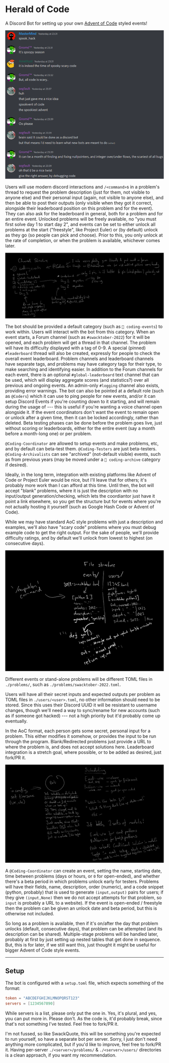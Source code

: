 # Herald of Code

A Discord Bot for setting up your own [Advent of Code](https://adventofcode.com) styled events!

![Inspired by this chat](inspiration.png)

Users will use modern discord interactions and `/<command>`s in a problem's thread to request the problem description (just for them, not visible to anyone else) and their personal input (again, not visible to anyone else), and then be able to post their outputs (only visible when they got it correct, alongside their leaderboard position on this problem and for the event). They can also ask for the leaderboard in general, both for a problem and for an entire event. Unlocked problems will be freely available, no "you must first solve day 1 to start day 2", and events can be set to either unlock all problems at the start ("freestyle", like Project Euler) or (by default) unlock as they go (so people can pick and choose). Prior to this, you only unlock at the rate of completion, or when the problem is available, whichever comes later.

![How our category, channels, and threads will be structured](sketches/channel%20structure.png)

The bot should be provided a default category (such as `💾 coding-events`) to work within. Users will interact with the bot from this category. When an event starts, a Forum channel (such as `#swacktober-2022`) for it will be opened, and each problem will get a thread in that channel. The problem will have its difficulty displayed with a tag of 0-9. A special (pinned) `#leaderboard` thread will also be created, expressly for people to check the overall event leaderboard. Problem channels and leaderboard channels have separate tags, and problems may have category tags for their type, to make searching and identifying easier. In addition to the Forum channels for each event, there is an optional `#global-leaderboard` text channel that can be used, which will display aggregate scores (and statistics?) over all previous and ongoing events. An admin-only `#logging` channel also exists, providing error warnings. The bot can also be pointed at a default role (such as `@Coders`) which it can use to ping people for new events, and/or it can setup Discord Events if you're counting down to it starting, and will remain during the usage of --- this is useful if you're wanting a voice channel open alongside it. If the event coordinators don't want the event to remain open or unlock after a given time, then it can be locked accordingly, rather than deleted. Beta testing phases can be done before the problem goes live, just without scoring or leaderboards, either for the entire event (say a month before a month-long one) or per problem.

`@Coding-Coordinator` are allowed to setup events and make problems, etc, and by default can beta-test them. `@Coding-Testers` are just beta-testers. `@Coding-Archivalists` can see "archived" (not-default visible) events, such as from previous years (may be moved under a `💾 coding-archive` category if desired).

Ideally, in the long term, integration with existing platforms like Advent of Code or Project Euler would be nice, but I'll leave that for others; it's probably more work than I can afford at this time. Until then, the bot will accept "blank" problems, where it is just the description with no input/output generation/checking, which lets the coordiantor just have it point a link elsewhere, so you get the structure but for events where you're not actually hosting it yourself (such as Google Hash Code or Advent of Code).

While we may have standard AoC style problems with just a description and examples, we'll also have "scary code" problems where you must debug example code to get the right output. For the sake of people, we'll provide difficulty ratings, and by default we'll unlock from lowest to highest (on consecutive days).

![How our files are architected](sketches/file%20structure.png)

Different events or stand-alone problems will be different TOML files in `./problems/`, such as `./problems/swacktober-2022.toml`.

Users will have all their secret inputs and expected outputs per problem as TOML files in `./users/<user>.toml`, no other information should need to be stored. Since this uses their Discord UUID it will be resistant to username changes, though we'll need a way to sync/rename for new accounts (such as if someone got hacked) --- not a high priority but it'd probably come up eventually.

In the AoC format, each person gets some secret, personal input for a problem. This either modifies it somehow, or provides the input to be run through the program. Blank/Redirected problems just provide a URL to where the problem is, and does not accept solutions here. Leaderboard integration is a stretch goal, where possible, or to be added as desired, just fork/PR it.

![How our problems are unlocked](sketches/scheduling.png)

A `@Coding-Coordinator` can create an event, setting the name, starting date, time between problems (days or hours, or `0` for open-ended), and whether there's a beta period in which problems unlock early for testers. Problems will have their fields, name, description, order (numeric), and a code snippet (python, probably) that is used to generate `(input,output)` pairs for users; if they give `(input,None)` then we do not accept attempts for that problem, so `input` is probably a URL to a website). If the event is open-ended / freestyle then the problem can be given an unlock date and beta period, but this is otherwise not included.

So long as a problem is available, then if it's on/after the day that problem unlocks (default, consecutive days), that problem can be attempted (and its description can be shared). Multiple-stage problems will be handled later, probably at first by just setting up nested tables that get done in sequence. But, this is for later, if we still want this, just thought it might be useful for bigger Advent of Code style events.

---

## Setup

The bot is configured with a `setup.toml` file, which expects something of the format:
```toml
token = "ABCDEFGHIJKLMNOPQRST123"
servers = [1234567890]
```

While servers is a list, please only put the one in. Yes, it's plural, and yes, you can put more in. Please don't. As the code is, it'd probably break, since that's not something I've tested. Feel free to fork/PR it.

I'm not fussed, so like SwackQuote, this will be something you're expected to run yourself, so have a separate bot per server. Sorry, I just don't need anything more complicated, but if you'd like to improve, feel free to fork/PR it. Having per-server `./<server>/problems/` & `./<server>/users/` directories is a clean approach, if you want my recommendation.

